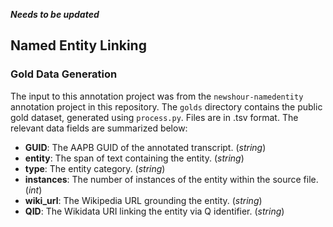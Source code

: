 
***Needs to be updated***

## Named Entity Linking

### Gold Data Generation
The input to this annotation project was from the `newshour-namedentity` annotation project in this repository. The `golds` directory contains the public gold dataset, generated using `process.py`. Files are in .tsv format. The relevant data fields are summarized below:

- __GUID__: The AAPB GUID of the annotated transcript. (_string_)
- __entity__: The span of text containing the entity. (_string_)
- __type__: The entity category. (_string_)
- __instances__: The number of instances of the entity within the source file. (_int_)
- __wiki_url__: The Wikipedia URL grounding the entity. (_string_)
- __QID__: The Wikidata URI linking the entity via Q identifier. (_string_)